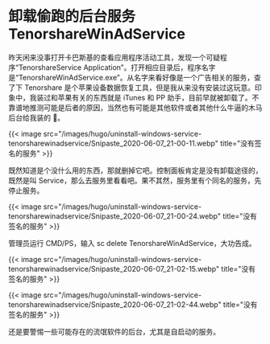 # 卸载偷跑的后台服务 TenorshareWinAdService


昨天闲来没事打开卡巴斯基的查看应用程序活动工具，发现一个可疑程序“TenorshareService Application”。打开相应目录后，程序名字是“TenorshareWinAdService.exe”。从名字来看好像是一个广告相关的服务，查了下 Tenorshare 是个苹果设备数据恢复工具，但是我从来没有安装过这玩意。印象中，我装过和苹果有关的东西就是 iTunes 和 PP 助手，目前早就被卸载了。不靠谱地推测可能是后者的原因，当然也有可能是其他软件或者其他什么牛逼的木马后台给我装的 🐶。

{{< image src="/images/hugo/uninstall-windows-service-tenorsharewinadservice/Snipaste_2020-06-07_21-00-11.webp" title="没有签名的服务" >}}

既然知道是个没什么用的东西，那就删掉它吧。控制面板肯定是没有卸载途径的，既然是叫 Service，那么去服务里看看吧。果不其然，服务里有个同名的服务，先停止服务。

{{< image src="/images/hugo/uninstall-windows-service-tenorsharewinadservice/Snipaste_2020-06-07_21-00-24.webp" title="没有签名的服务" >}}

管理员运行 CMD/PS，输入 sc delete TenorshareWinAdService，大功告成。

{{< image src="/images/hugo/uninstall-windows-service-tenorsharewinadservice/Snipaste_2020-06-07_21-02-15.webp" title="没有签名的服务" >}}

{{< image src="/images/hugo/uninstall-windows-service-tenorsharewinadservice/Snipaste_2020-06-07_21-02-44.webp" title="没有签名的服务" >}}

还是要警惕一些可能存在的流氓软件的后台，尤其是自启动的服务。


